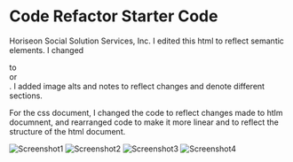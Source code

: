 # Code Refactor Starter Code
Horiseon Social Solution Services, Inc.
I edited this html to reflect semantic elements. I changed <div> to <article> or <section>. I added image alts and notes to reflect changes and denote different sections. 

For the css document, I changed the code to reflect changes made to htlm documnent, and rearranged code to make it more linear and to reflect the structure of the html document. 

![Screenshot1](./assets/images/Screenshot1.png)
![Screenshot2](./assets/images/Screenshot2.png)
![Screenshot3](./assets/images/Screenshot3.png)
![Screenshot4](./assets/images/Screenshot4.png)